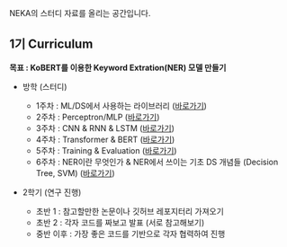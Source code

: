 
NEKA의 스터디 자료를 올리는 공간입니다.

## 1기 Curriculum

<B> 목표 : KoBERT를 이용한 Keyword Extration(NER) 모델 만들기 </B> 

* 방학 (스터디)
  * 1주차 : ML/DS에서 사용하는 라이브러리 ([바로가기](https://github.com/gachonNEKA/studynote/blob/main/lecture/NEKA%201%EC%A3%BC%EC%B0%A8.pdf))
  * 2주차 : Perceptron/MLP ([바로가기](https://github.com/gachonNEKA/studynote/blob/main/lecture/NEKA%202%EC%A3%BC%EC%B0%A8.pdf))
  * 3주차 : CNN & RNN & LSTM ([바로가기](https://github.com/gachonNEKA/studynote/blob/main/lecture/NEKA%203%EC%A3%BC%EC%B0%A8.pdf))
  * 4주차 : Transformer & BERT ([바로가기](https://github.com/gachonNEKA/studynote/blob/main/lecture/NEKA%204%EC%A3%BC%EC%B0%A8.pdf))
  * 5주차 : Training & Evaluation ([바로가기](https://github.com/gachonNEKA/studynote/blob/main/lecture/NEKA%205%EC%A3%BC%EC%B0%A8.pdf))
  * 6주차 : NER이란 무엇인가 & NER에서 쓰이는 기초 DS 개념들 (Decision Tree, SVM) ([바로가기]())
    
* 2학기 (연구 진행)
  * 초반 1 : 참고할만한 논문이나 깃허브 레포지터리 가져오기
  * 초반 2 : 각자 코드를 짜보고 발표 (서로 참고해보기)
  * 중반 이후 : 가장 좋은 코드를 기반으로 각자 협력하여 진행
